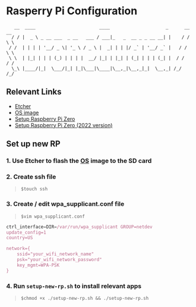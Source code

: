 # Rasperry Pi Configuration 

```
   __  ____                        ____                     _      __ __  
  / / |  _ \ _ __ ___  _ __   ___ / ___|_   _  __ _ _ __ __| |    / / \ \ 
 / /  | | | | '__/ _ \| '_ \ / _ \ |  _| | | |/ _` | '__/ _` |   / /   \ \
 \ \  | |_| | | | (_) | | | |  __/ |_| | |_| | (_| | | | (_| |  / /    / /
  \_\ |____/|_|  \___/|_| |_|\___|\____|\__,_|\__,_|_|  \__,_| /_/    /_/ 

```
## Relevant Links

- [Etcher](https://www.balena.io/etcher/)
- [OS image](https://www.raspberrypi.com/software/operating-systems/#:~:text=Raspberry%20Pi%20OS%20Lite%20(Legacy))
- [Setup Raspberry Pi Zero](https://youtu.be/3VO4vGlQ1pg)
- [Setup Raspberry Pi Zero (2022 version)](https://youtu.be/yn59qX-Td3E)

## Set up new RP
### 1. Use Etcher to flash the [OS](https://www.raspberrypi.com/software/operating-systems/#:~:text=Raspberry%20Pi%20OS%20Lite%20(Legacy)) image to the SD card
### 2. Create ssh file
> `$touch ssh`
### 3. Create / edit wpa_supplicant.conf file
> `$vim wpa_supplicant.conf`
```js
ctrl_interface=DIR=/var/run/wpa_supplicant GROUP=netdev
update_config=1
country=US

network={
	ssid="your_wifi_network_name"
	psk="your_wifi_network_password"
	key_mgmt=WPA-PSK
}
```
### 4. Run `setup-new-rp.sh` to install relevant apps
> `$chmod +x ./setup-new-rp.sh && ./setup-new-rp.sh`